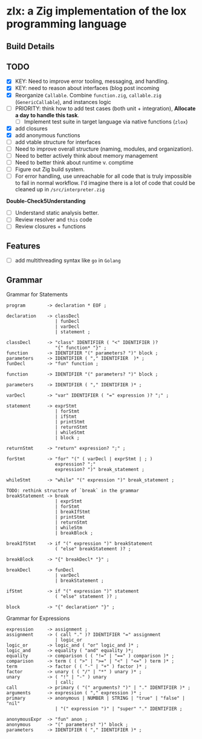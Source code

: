# zlx: a Zig implementation of the lox programming language

## Build Details

## TODO

- [X] KEY: Need to improve error tooling, messaging, and handling.
- [X] KEY: need to reason about interfaces (blog post incoming
- [X] Reorganize `Callable`. Combine `function.zig`, `callable.zig` (`GenericCallable`), and
  instances logic
- [ ] PRIORITY: think how to add test cases (both unit + integration), **Allocate a day to handle this task**.
  - [ ] Implement test suite in target language via native functions (`zlox`)
- [X] add closures
- [X] add anonymous functions
- [ ] add vtable structure for interfaces
- [ ] Need to improve overall structure (naming, modules, and organization).
- [ ] Need to better actively think about memory management
- [ ] Need to better think about runtime v. comptime
- [ ] Figure out Zig build system.
- [ ] For error handling, use unreachable for all code that is truly impossible to fail in normal
  workflow. I'd imagine there is a lot of code that could be cleaned up in `/src/interpreter.zig`

**Double-Check5Understanding**
- [ ] Understand static analysis better.
- [ ] Review resolver and `this` code
- [ ] Review closures + functions

## Features
- [ ] add multithreading syntax like `go` in `Golang`

## Grammar

Grammar for Statements

```{markdown}
program        -> declaration * EOF ; 

declaration    -> classDecl
                  | funDecl 
                  | varDecl 
                  | statement ;

classDecl      -> "class" IDENTIFIER ( "<" IDENTIFIER )? 
                  "{" function* "}" ;
function       -> IDENTIFIER "(" parameters? ")" block ; 
parameters     -> IDENTIFIER ( "," IDENTIFIER  )* ; 
funDecl        -> "fun" function ;

function       -> IDENTIFIER "(" parameters? ")" block ;

parameters     -> IDENTIFIER ( "," IDENTIFIER )* ;

varDecl        -> "var" IDENTIFIER ( "=" expression )? ";" ;

statement      -> exprStmt
                  | forStmt
                  | ifStmt
                  | printStmt
                  | returnStmt
                  | whileStmt
                  | block ;

returnStmt     -> "return" expression? ";" ;
                     
forStmt        -> "for" "(" ( varDecl | exprStmt | ; )
                  expression? ";"
                  expression? ")" break_statement ;

whileStmt      -> "while" "(" expression ")" break_statement ;

TODO: rethink structure of `break` in the grammar
breakStatement -> break 
                  | exprStmt
                  | forStmt
                  | breakIfStmt
                  | printStmt
                  | returnStmt
                  | whileStm 
                  | breakBlock ;

breakIfStmt    -> if "(" expression ")" breakStatement
                  ( "else" breakStatement )? ;  

breakBlock     -> "{" breakDecl* "}" ;

breakDecl      -> funDecl
                  | varDecl 
                  | breakStatement ;

ifStmt         -> if "(" expression ")" statement
                  ( "else" statement )? ;  

block          -> "{" declaration* "}" ;
```

Grammar for Expressions

```{markdown}
expression     -> assignment ;
assignment     -> ( call "." )? IDENTIFIER "=" assignment 
                  | logic_or 
logic_or       -> logic_and ( "or" logic_and )* ;
logic_and      -> equality ( "and" equality )*;
equality       -> comparison ( ( "!=" | "==" ) comparison )* ;
comparison     -> term ( ( ">" | ">=" | "<" | "<=" ) term )* ;
term           -> factor ( ( "-" | "+" ) factor )* ;
factor         -> unary ( ( "/" | "*" ) unary )* ;
unary          -> ( "!" | "-" ) unary
                  | call;
call           -> primary ( "(" arguments? ")" | "." IDENTIFIER )* ;
arguments      -> expression ( "," expression )* ;
primary        -> anonymous | NUMBER | STRING | "true" | "false" | "nil"
                  | "(" expression ")" | "super" "." IDENTIFIER ;

anonymousExpr  -> "fun" anon ;
anonymous      -> "(" parameters? ")" block ;
parameters     -> IDENTIFIER ( "," IDENTIFIER )* ;
```

